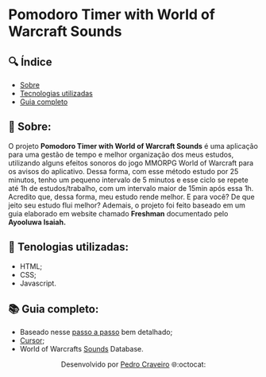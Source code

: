 <div align"center">
<h1>Pomodoro Timer with World of Warcraft Sounds</h1>
  </div>
    
## 🔍 Índice
- [Sobre](#-sobre)
- [Tecnologias utilizadas](#-tecnologias-utilizadas)
- [Guia completo](#-guia-completo)


## 📑 Sobre:

O projeto **Pomodoro Timer with World of Warcraft Sounds** é uma aplicação para uma gestão de tempo e melhor organização dos meus estudos, utilizando alguns efeitos sonoros do jogo MMORPG World of Warcraft para os avisos do aplicativo. Dessa forma, com esse método estudo por 25 minutos, tenho um pequeno intervalo de 5 minutos e esse ciclo se repete até 1h de estudos/trabalho, com um intervalo maior de 15min após essa 1h. Acredito que, dessa forma, meu estudo rende melhor. E para você? De que jeito seu estudo flui melhor? Ademais, o projeto foi feito baseado em um guia elaborado em website chamado **Freshman** documentado pelo **Ayooluwa Isaiah.**

## 📑 Tenologias utilizadas:

- HTML;
- CSS;
- Javascript.

## 📚 Guia completo:

- Baseado nesse [passo a passo](https://freshman.tech/pomodoro-timer/) bem detalhado;
- [Cursor](https://www.cursors-4u.com/world_of_warcraft/);
- World of Warcrafts [Sounds](https://www.wowhead.com/sounds) Database.

<p align="center">Desenvolvido por <a href ="https://www.linkedin.com/in/pecraveiro/">Pedro Craveiro</a> 🌐:octocat:</p>
